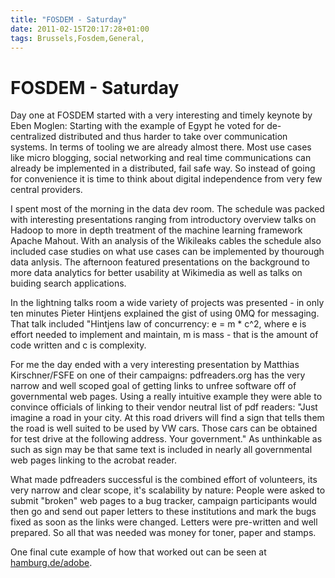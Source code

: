 ```yaml
---
title: "FOSDEM - Saturday"
date: 2011-02-15T20:17:28+01:00
tags: Brussels,Fosdem,General,
---
```


# FOSDEM - Saturday


<p>Day one at FOSDEM started with a very interesting and timely keynote by Eben Moglen: Starting with the example of 
Egypt he voted for de-centralized distributed and thus harder to take over communication systems. In terms of tooling 
we are already almost there. Most use cases like micro blogging, social networking and real time communications can 
already be implemented in a distributed, fail safe way. So instead of going for convenience it is time to think about 
digital independence from very few central providers.</p><p> I spent most of the morning in the data dev room. The 
schedule was packed with interesting presentations ranging from introductory overview talks on Hadoop to more in depth 
treatment of the machine learning framework Apache Mahout. With an analysis of the Wikileaks cables the schedule also 
included case studies on what use cases can be implemented by thourough data anlysis. The afternoon featured 
presentations on the background to more data analytics for better usability at Wikimedia as well as talks on buiding 
search applications.</p><p>In the lightning talks room a wide variety of projects was presented - in only ten minutes 
Pieter Hintjens explained the gist of using 0MQ for messaging. That talk included &quot;Hintjens law of concurrency: e 
= m * c^2, where e is effort needed to implement and maintain, m is mass - that is the amount of code written and c is 
complexity.</p><p>For me the day ended with a very interesting presentation by Matthias Kirschner/FSFE on one of their 
campaigns: pdfreaders.org has the very narrow and well scoped goal of getting links to unfree software off of 
governmental web pages. Using a really intuitive example they were able to convince officials of linking to their 
vendor neutral list of pdf readers: &quot;Just imagine a road in your city. At this road drivers will find a sign that 
tells them the road is well suited to be used by VW cars. Those cars can be obtained for test drive at the following 
address. Your government.&quot; As unthinkable as such as sign may be that same text is included in nearly all 
governmental web pages linking to the acrobat reader.</p><p>What made pdfreaders successful is the combined effort of 
volunteers, its very narrow and clear scope, it's scalability by nature: People were asked to submit &quot;broken&quot; 
web pages to a bug tracker, campaign participants would then go and send out paper letters to these institutions and 
mark the bugs fixed as soon as the links were changed. Letters were pre-written and well prepared. So all that was 
needed was money for toner, paper and stamps.</p><p>One final cute example of how that worked out can be seen at <a 
href="http://hamburg.de/adobe">hamburg.de/adobe</a>.</p>

